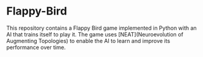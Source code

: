 # Flappy-Bird
This repository contains a Flappy Bird game implemented in Python with an AI that trains itself to play it. The game uses [NEAT](Neuroevolution of Augmenting Topologies) to enable the AI to learn and improve its performance over time.
